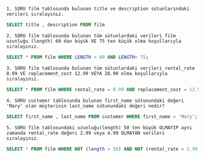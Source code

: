 `1. SORU film tablosunda bulunan title ve description sütunlarındaki verileri sıralayınız.`

```SQL
SELECT title , description FROM film
```

`2. SORU film tablosunda bulunan tüm sütunlardaki verileri film uzunluğu (length) 60 dan büyük VE 75 ten küçük olma koşullarıyla sıralayınız.`

```SQL
SELECT * FROM film WHERE LENGTH > 60 AND LENGTH< 75;
```

`3. SORU film tablosunda bulunan tüm sütunlardaki verileri rental_rate 0.99 VE replacement_cost 12.99 VEYA 28.99 olma koşullarıyla sıralayınız.`

```SQL
SELECT * FROM film WHERE rental_rate = 0.99 AND replacement_cost = 12.99 OR replacement_cost = 28.99;
```

`4. SORU customer tablosunda bulunan first_name sütunundaki değeri 'Mary' olan müşterinin last_name sütunundaki değeri nedir?`

```SQL
SELECT first_name , last_name FROM customer WHERE first_name = 'Mary';
```

`5. SORU film tablosundaki uzunluğu(length) 50 ten büyük OLMAYIP aynı zamanda rental_rate değeri 2.99 veya 4.99 OLMAYAN verileri sıralayınız.`

```SQL
SELECT * FROM film WHERE NOT (length > 50) AND NOT (rental_rate = 2.99 OR rental_rate = 4.99);
```

